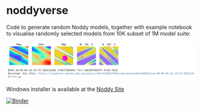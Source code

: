 # noddyverse

Code to generate random Noddy models, together with example notebook to visualise randomly selected models from 10K subset of 1M model suite:

![Example output](images/example.png)
   
Windows installer is available at the <a href="http://tectonique.net/noddy" target="_blank">Noddy Site</a>
   

[![Binder](https://mybinder.org/badge_logo.svg)](https://mybinder.org/v2/gh/Loop3D/noddyverse/HEAD?filepath=noddyverse%20remote%20files.ipynb)


